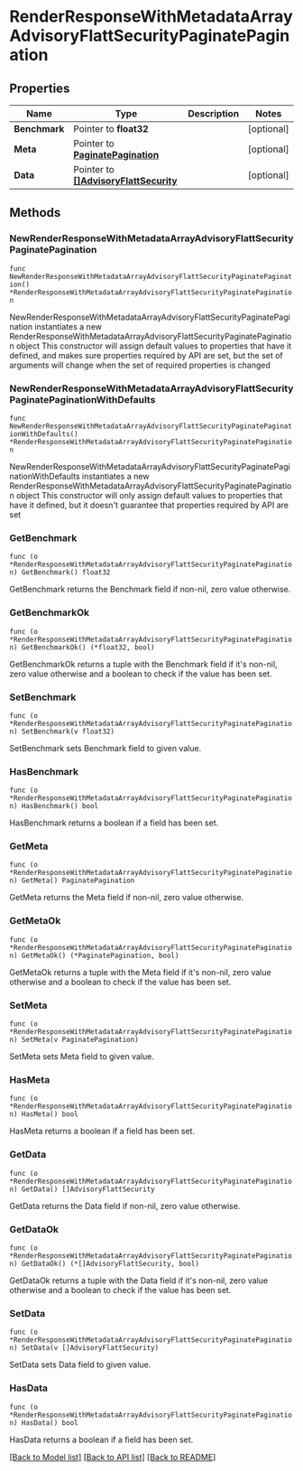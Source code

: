 # RenderResponseWithMetadataArrayAdvisoryFlattSecurityPaginatePagination

## Properties

Name | Type | Description | Notes
------------ | ------------- | ------------- | -------------
**Benchmark** | Pointer to **float32** |  | [optional] 
**Meta** | Pointer to [**PaginatePagination**](PaginatePagination.md) |  | [optional] 
**Data** | Pointer to [**[]AdvisoryFlattSecurity**](AdvisoryFlattSecurity.md) |  | [optional] 

## Methods

### NewRenderResponseWithMetadataArrayAdvisoryFlattSecurityPaginatePagination

`func NewRenderResponseWithMetadataArrayAdvisoryFlattSecurityPaginatePagination() *RenderResponseWithMetadataArrayAdvisoryFlattSecurityPaginatePagination`

NewRenderResponseWithMetadataArrayAdvisoryFlattSecurityPaginatePagination instantiates a new RenderResponseWithMetadataArrayAdvisoryFlattSecurityPaginatePagination object
This constructor will assign default values to properties that have it defined,
and makes sure properties required by API are set, but the set of arguments
will change when the set of required properties is changed

### NewRenderResponseWithMetadataArrayAdvisoryFlattSecurityPaginatePaginationWithDefaults

`func NewRenderResponseWithMetadataArrayAdvisoryFlattSecurityPaginatePaginationWithDefaults() *RenderResponseWithMetadataArrayAdvisoryFlattSecurityPaginatePagination`

NewRenderResponseWithMetadataArrayAdvisoryFlattSecurityPaginatePaginationWithDefaults instantiates a new RenderResponseWithMetadataArrayAdvisoryFlattSecurityPaginatePagination object
This constructor will only assign default values to properties that have it defined,
but it doesn't guarantee that properties required by API are set

### GetBenchmark

`func (o *RenderResponseWithMetadataArrayAdvisoryFlattSecurityPaginatePagination) GetBenchmark() float32`

GetBenchmark returns the Benchmark field if non-nil, zero value otherwise.

### GetBenchmarkOk

`func (o *RenderResponseWithMetadataArrayAdvisoryFlattSecurityPaginatePagination) GetBenchmarkOk() (*float32, bool)`

GetBenchmarkOk returns a tuple with the Benchmark field if it's non-nil, zero value otherwise
and a boolean to check if the value has been set.

### SetBenchmark

`func (o *RenderResponseWithMetadataArrayAdvisoryFlattSecurityPaginatePagination) SetBenchmark(v float32)`

SetBenchmark sets Benchmark field to given value.

### HasBenchmark

`func (o *RenderResponseWithMetadataArrayAdvisoryFlattSecurityPaginatePagination) HasBenchmark() bool`

HasBenchmark returns a boolean if a field has been set.

### GetMeta

`func (o *RenderResponseWithMetadataArrayAdvisoryFlattSecurityPaginatePagination) GetMeta() PaginatePagination`

GetMeta returns the Meta field if non-nil, zero value otherwise.

### GetMetaOk

`func (o *RenderResponseWithMetadataArrayAdvisoryFlattSecurityPaginatePagination) GetMetaOk() (*PaginatePagination, bool)`

GetMetaOk returns a tuple with the Meta field if it's non-nil, zero value otherwise
and a boolean to check if the value has been set.

### SetMeta

`func (o *RenderResponseWithMetadataArrayAdvisoryFlattSecurityPaginatePagination) SetMeta(v PaginatePagination)`

SetMeta sets Meta field to given value.

### HasMeta

`func (o *RenderResponseWithMetadataArrayAdvisoryFlattSecurityPaginatePagination) HasMeta() bool`

HasMeta returns a boolean if a field has been set.

### GetData

`func (o *RenderResponseWithMetadataArrayAdvisoryFlattSecurityPaginatePagination) GetData() []AdvisoryFlattSecurity`

GetData returns the Data field if non-nil, zero value otherwise.

### GetDataOk

`func (o *RenderResponseWithMetadataArrayAdvisoryFlattSecurityPaginatePagination) GetDataOk() (*[]AdvisoryFlattSecurity, bool)`

GetDataOk returns a tuple with the Data field if it's non-nil, zero value otherwise
and a boolean to check if the value has been set.

### SetData

`func (o *RenderResponseWithMetadataArrayAdvisoryFlattSecurityPaginatePagination) SetData(v []AdvisoryFlattSecurity)`

SetData sets Data field to given value.

### HasData

`func (o *RenderResponseWithMetadataArrayAdvisoryFlattSecurityPaginatePagination) HasData() bool`

HasData returns a boolean if a field has been set.


[[Back to Model list]](../README.md#documentation-for-models) [[Back to API list]](../README.md#documentation-for-api-endpoints) [[Back to README]](../README.md)


